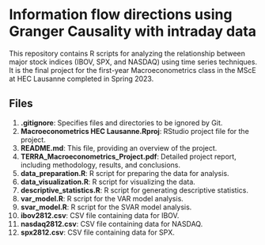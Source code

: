 # Information flow directions using Granger Causality with intraday data

This repository contains R scripts for analyzing the relationship between major stock indices (IBOV, SPX, and NASDAQ) using time series techniques. It is the final project for the first-year Macroeconometrics class in the MScE at HEC Lausanne completed in Spring 2023.

## Files

1. **.gitignore**: Specifies files and directories to be ignored by Git.
2. **Macroeconometrics HEC Lausanne.Rproj**: RStudio project file for the project.
3. **README.md**: This file, providing an overview of the project.
4. **TERRA_Macroeconometrics_Project.pdf**: Detailed project report, including methodology, results, and conclusions.
5. **data_preparation.R**: R script for preparing the data for analysis.
6. **data_visualization.R**: R script for visualizing the data.
7. **descriptive_statistics.R**: R script for generating descriptive statistics.
8. **var_model.R**: R script for the VAR model analysis.
9. **svar_model.R**: R script for the SVAR model analysis.
10. **ibov2812.csv**: CSV file containing data for IBOV.
11. **nasdaq2812.csv**: CSV file containing data for NASDAQ.
12. **spx2812.csv**: CSV file containing data for SPX.

